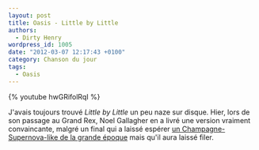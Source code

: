 ```yaml
---
layout: post
title: Oasis - Little by Little
authors:
  - Dirty Henry
wordpress_id: 1005
date: "2012-03-07 12:17:43 +0100"
category: Chanson du jour
tags:
  - Oasis
---
```


{% youtube hwGRifolRqI %}

J'avais toujours trouvé _Little by Little_ un peu naze sur disque. Hier, lors de
son passage au Grand Rex, Noel Gallagher en a livré une version vraiment
convaincante, malgré un final qui a laissé espérer [un Champagne-Supernova-like
de la grande époque][1] mais qu'il aura laissé filer.

[1]: https://youtu.be/23fHy8dF47s?t=5m55s
